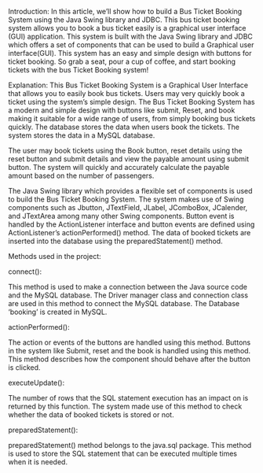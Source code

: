 Introduction:
In this article, we’ll show how to build a Bus Ticket Booking System using the Java Swing library and JDBC. This bus ticket booking system allows you to book a bus ticket easily is a graphical user interface (GUI) application. This system is built with the Java Swing library and JDBC which offers a set of components that can be used to build a Graphical user interface(GUI). This system has an easy and simple design with buttons for ticket booking. So grab a seat, pour a cup of coffee, and start booking tickets with the bus Ticket Booking system!

Explanation:
This Bus Ticket Booking System is a Graphical User Interface that allows you to easily book bus tickets. Users may very quickly book a ticket using the system’s simple design. The Bus Ticket Booking System has a modern and simple design with buttons like submit, Reset, and book making it suitable for a wide range of users, from simply booking bus tickets quickly. The database stores the data when users book the tickets. The system stores the data in a MySQL database.

The user may book tickets using the Book button, reset details using the reset button and submit details and view the payable amount using submit button. The system will quickly and accurately calculate the payable amount based on the number of passengers.

The Java Swing library which provides a flexible set of components is used to build the Bus Ticket Booking System. The system makes use of Swing components such as Jbutton, JTextField, JLabel, JComboBox, JCalender, and JTextArea among many other Swing components. Button event is handled by the ActionListener interface and button events are defined using ActionListener’s actionPerformed() method. The data of booked tickets are inserted into the database using the preparedStatement() method. 

Methods used in the project:

connect():

This method is used to make a connection between the Java source code and the MySQL database. The Driver manager class and connection class are used in this method to connect the MySQL database. The Database ‘booking’ is created in MySQL.

actionPerformed():

The action or events of the buttons are handled using this method. Buttons in the system like Submit, reset and the book is handled using this method. This method describes how the component should behave after the button is clicked.

executeUpdate():

The number of rows that the SQL statement execution has an impact on is returned by this function. The system made use of this method to check whether the data of booked tickets is stored or not.

preparedStatement():

preparedStatement() method belongs to the java.sql package. This method is used to store the SQL statement that can be executed multiple times when it is needed.
